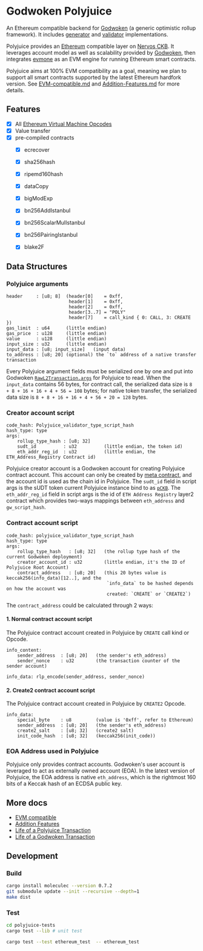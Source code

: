 
# Godwoken Polyjuice
An Ethereum compatible backend for [Godwoken](https://github.com/godwokenrises/godwoken) (a generic optimistic rollup framework). It includes [generator](./c/generator.c) and [validator](./c/validator.c) implementations.

Polyjuice provides an [Ethereum](https://ethereum.org/en/) compatible layer on [Nervos CKB](https://github.com/nervosnetwork/ckb). It leverages account model as well as scalability provided by [Godwoken](../docs/life_of_a_godwoken_transaction.md), then integrates [evmone](https://github.com/ethereum/evmone) as an EVM engine for running Ethereum smart contracts.

Polyjuice aims at 100% EVM compatibility as a goal, meaning we plan to support all smart contracts supported by the latest Ethereum hardfork version. See [EVM-compatible.md](docs/EVM-compatible.md) and [Addition-Features.md](docs/Addition-Features.md) for more details.

## Features
- [x] All [Ethereum Virtual Machine Opcodes](https://ethervm.io/)
- [x] Value transfer
- [x] pre-compiled contracts
  + [x] ecrecover
  + [x] sha256hash
  + [x] ripemd160hash
  + [x] dataCopy
  + [x] bigModExp
  + [x] bn256AddIstanbul
  + [x] bn256ScalarMulIstanbul
  + [x] bn256PairingIstanbul
  + [x] blake2F


## Data Structures

### Polyjuice arguments
```
header     : [u8; 8]  (header[0]    = 0xff, 
                       header[1]    = 0xff, 
                       header[2]    = 0xff, 
                       header[3..7] = "POLY"
                       header[7]    = call_kind { 0: CALL, 3: CREATE })
gas_limit  : u64      (little endian)
gas_price  : u128     (little endian)
value      : u128     (little endian)
input_size : u32      (little endian)
input_data : [u8; input_size]   (input data)
to_address : [u8; 20] (optional) the `to` address of a native transfer transaction
```

Every Polyjuice argument fields must be serialized one by one and put into Godwoken [`RawL2Transaction.args`][rawl2tx-args] for Polyjuice to read. When the `input_data` contains 56 bytes, for contract call, the serialized data size is `8 + 8 + 16 + 16 + 4 + 56 = 108` bytes; for native token transfer, the serialized data size is `8 + 8 + 16 + 16 + 4 + 56 + 20 = 128` bytes.


### Creator account script
```
code_hash: Polyjuice_validator_type_script_hash
hash_type: type
args:
    rollup_type_hash : [u8; 32]
    sudt_id          : u32          (little endian, the token id)
    eth_addr_reg_id  : u32          (little endian, the ETH_Address_Registry Contract id)
```

Polyjuice creator account is a Godwoken account for creating Polyjuice contract account. This account can only be created by [meta contract][meta-contract], and the account id is used as the chain id in Polyjuice. The `sudt_id` field in script args is the sUDT token current Polyjuice instance bind to as [`pCKB`](https://github.com/nervosnetwork/godwoken/blob/develop/docs/life_of_a_polyjuice_transaction.md#pCKB). The `eth_addr_reg_id` field in script args is the id of `ETH Address Registry` layer2 contract which provides two-ways mappings between `eth_address` and `gw_script_hash`.

### Contract account script

```
code_hash: polyjuice_validator_type_script_hash
hash_type: type
args:
    rollup_type_hash   : [u8; 32]   (the rollup type hash of the current Godwoken deployment)
    creator_account_id : u32        (little endian, it's the ID of Polyjuice Root Account)
    contract_address   : [u8; 20]   (this 20 bytes value is keccak256(info_data)[12..], and the
                                     `info_data` to be hashed depends on how the account was
                                     created: `CREATE` or `CREATE2`)
```

The `contract_address` could be calculated through 2 ways:

#### 1. Normal contract account script
The Polyjuice contract account created in Polyjuice by `CREATE` call kind or Opcode.
```
info_content:
    sender_address  : [u8; 20]   (the sender's eth_address)
    sender_nonce    : u32        (the transaction counter of the sender account)
    
info_data: rlp_encode(sender_address, sender_nonce)
```

#### 2. Create2 contract account script
The Polyjuice contract account created in Polyjuice by `CREATE2` Opcode.
```
info_data:
    special_byte    : u8         (value is '0xff', refer to Ethereum)
    sender_address  : [u8; 20]   (the sender's eth_address)
    create2_salt    : [u8; 32]   (create2 salt)
    init_code_hash  : [u8; 32]   (keccak256(init_code))
```

### EOA Address used in Polyjuice
Polyjuice only provides contract accounts. Godwoken's user account is leveraged to act as externally owned account (EOA). In the latest version of Polyjuice, the EOA address is native `eth_address`, which is the rightmost 160 bits of a Keccak hash of an ECDSA public key.


[rawl2tx-args]: https://github.com/godwokenrises/godwoken/blob/v1.5.0/crates/types/schemas/godwoken.mol#L75
[meta-contract]: https://github.com/nervosnetwork/godwoken-scripts/blob/master/c/contracts/meta_contract.c

## More docs
* [EVM compatible](docs/EVM-compatible.md)
* [Addition Features](docs/Addition-Features.md)
* [Life of a Polyjuice Transaction](../docs/life_of_a_polyjuice_transaction.md)
* [Life of a Godwoken Transaction](../docs/life_of_a_godwoken_transaction.md)

## Development

### Build

```sh
cargo install moleculec --version 0.7.2
git submodule update --init --recursive --depth=1
make dist
```

### Test

```sh
cd polyjuice-tests
cargo test --lib # unit test

cargo test --test ethereum_test  -- ethereum_test 
```
